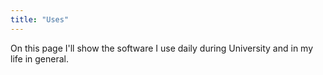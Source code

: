 ```yaml
---
title: "Uses"
---
```


On this page I'll show the software I use daily during University and in my life in general.
